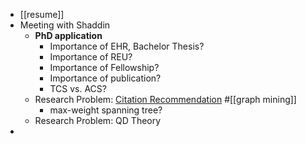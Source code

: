 - [[resume]]
- Meeting with Shaddin
	- **PhD application**
		- Importance of EHR, Bachelor Thesis?
		- Importance of REU?
		- Importance of Fellowship?
		- Importance of publication?
		- TCS vs. ACS?
	- Research Problem: [Citation Recommendation](https://clgiles.ist.psu.edu/pubs/JCDL2014-refseer.pdf) #[[graph mining]]
		- max-weight spanning tree?
	- Research Problem: QD Theory
-